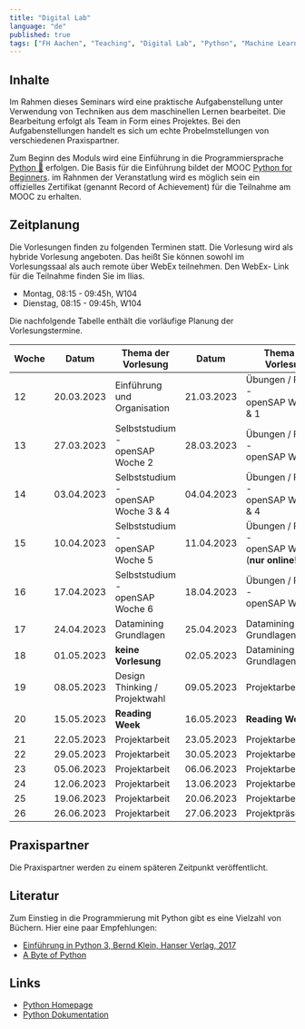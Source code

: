 ```yaml
---
title: "Digital Lab"
language: "de"
published: true
tags: ["FH Aachen", "Teaching", "Digital Lab", "Python", "Machine Learning"]
---
```


## Inhalte

Im Rahmen dieses Seminars wird eine praktische Aufgabenstellung unter Verwendung von Techniken aus dem maschinellen Lernen
bearbeitet. Die Bearbeitung erfolgt als Team in Form eines Projektes. Bei den Aufgabenstellungen
handelt es sich um echte Probelmstellungen von verschiedenen Praxispartner.

Zum Beginn des Moduls wird eine Einführung in die Programmiersprache [Python 🐍](https://www.python.org) erfolgen.
Die Basis für die Einführung bildet der MOOC [Python for Beginners](https://open.sap.com/courses/python1).
im Rahnmen der Veranstatlung wird es möglich sein ein offizielles Zertifikat (genannt Record of Achievement)
für die Teilnahme am MOOC zu erhalten.

## Zeitplanung

Die Vorlesungen finden zu folgenden Terminen statt. Die Vorlesung
wird als hybride Vorlesung angeboten. Das heißt Sie können sowohl im
Vorlesungssaal als auch remote über WebEx teilnehmen. Den WebEx-
Link für die Teilnahme finden Sie im Ilias.

- Montag, 08:15 - 09:45h, W104
- Dienstag, 08:15 - 09:45h, W104

Die nachfolgende Tabelle enthält die vorläufige Planung der Vorlesungstermine.

| Woche | Datum      | Thema der Vorlesung                       | Datum      | Thema der Vorlesung                                       |
| ----- | ---------- | ----------------------------------------- | ---------- | --------------------------------------------------------- |
| 12    | 20.03.2023 | Einführung und Organisation               | 21.03.2023 | Übungen / Fragen -</br> openSAP Woche 0 & 1               |
| 13    | 27.03.2023 | Selbststudium - </br> openSAP Woche 2     | 28.03.2023 | Übungen / Fragen -</br> openSAP Woche 2                   |
| 14    | 03.04.2023 | Selbststudium - </br> openSAP Woche 3 & 4 | 04.04.2023 | Übungen / Fragen -</br> openSAP Woche 3 & 4               |
| 15    | 10.04.2023 | Selbststudium - </br> openSAP Woche 5     | 11.04.2023 | Übungen / Fragen -</br> openSAP Woche 5 (**nur online!**) |
| 16    | 17.04.2023 | Selbststudium - </br> openSAP Woche 6     | 18.04.2023 | Übungen / Fragen -</br> openSAP Woche 6                   |
| 17    | 24.04.2023 | Datamining Grundlagen                     | 25.04.2023 | Datamining Grundlagen                                     |
| 18    | 01.05.2023 | **keine Vorlesung**                       | 02.05.2023 | Datamining Grundlagen                                     |
| 19    | 08.05.2023 | Design Thinking / Projektwahl             | 09.05.2023 | Projektarbeit                                             |
| 20    | 15.05.2023 | **Reading Week**                          | 16.05.2023 | **Reading Week**                                          |
| 21    | 22.05.2023 | Projektarbeit                             | 23.05.2023 | Projektarbeit                                             |
| 22    | 29.05.2023 | Projektarbeit                             | 30.05.2023 | Projektarbeit                                             |
| 23    | 05.06.2023 | Projektarbeit                             | 06.06.2023 | Projektarbeit                                             |
| 24    | 12.06.2023 | Projektarbeit                             | 13.06.2023 | Projektarbeit                                             |
| 25    | 19.06.2023 | Projektarbeit                             | 20.06.2023 | Projektarbeit                                             |
| 26    | 26.06.2023 | Projektarbeit                             | 27.06.2023 | Projektpräsentation                                       |

## Praxispartner

Die Praxispartner werden zu einem späteren Zeitpunkt veröffentlicht.

## Literatur

Zum Einstieg in die Programmierung mit Python gibt es eine Vielzahl von Büchern. Hier
eine paar Empfehlungen:

- [Einführung in Python 3, Bernd Klein, Hanser Verlag, 2017](https://fachbuch.hanser-ebooks.de/ebook/bid-2385621-einfuehrung-in-python-3-fuer-ein-und-umsteiger.html)
- [A Byte of Python](https://python.swaroopch.com/)

## Links

- [Python Homepage](https://www.python.org/)
- [Python Dokumentation](https://docs.python.org/3/)
